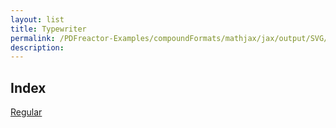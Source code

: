 ```yaml
---
layout: list
title: Typewriter
permalink: /PDFreactor-Examples/compoundFormats/mathjax/jax/output/SVG/fonts/TeX/Typewriter/
description: 
---
```


## Index
<div class="boxes">
                            <a href="/compare.html2pdf.tools/PDFreactor-Examples/compoundFormats/mathjax/jax/output/SVG/fonts/TeX/Typewriter/Regular/">
                                Regular
                            </a>
</div>


